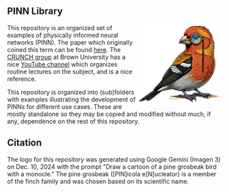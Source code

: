 PINN Library
---
<img src="logo_no.png" align="right" width=200 />

This repository is an organized set of examples of physically informed neural networks (PINN).  The paper which originally coined this term can be found [here](https://www.nature.com/articles/s42254-021-00314-5).  The [CRUNCH group](https://sites.brown.edu/crunch-group/) at Brown University has a nice [YouTube channel](https://www.youtube.com/@CrunchGroup) which organizes routine lectures on the subject, and is a nice reference.

This repository is organized into (sub)folders with examples illustrating the development of PINNs for different use cases.  These are mostly standalone so they may be copied and modified without much, if any, dependence on the rest of this repository.

Citation
---
The logo for this repository was generated using Google Gemini (Imagen 3) on Dec. 10, 2024 with the prompt "Draw a cartoon of a pine grosbeak bird with a monocle."  The pine grosbeak ([PIN]icola e[N]ucleator) is a member of the finch family and was chosen based on its scientific name.
